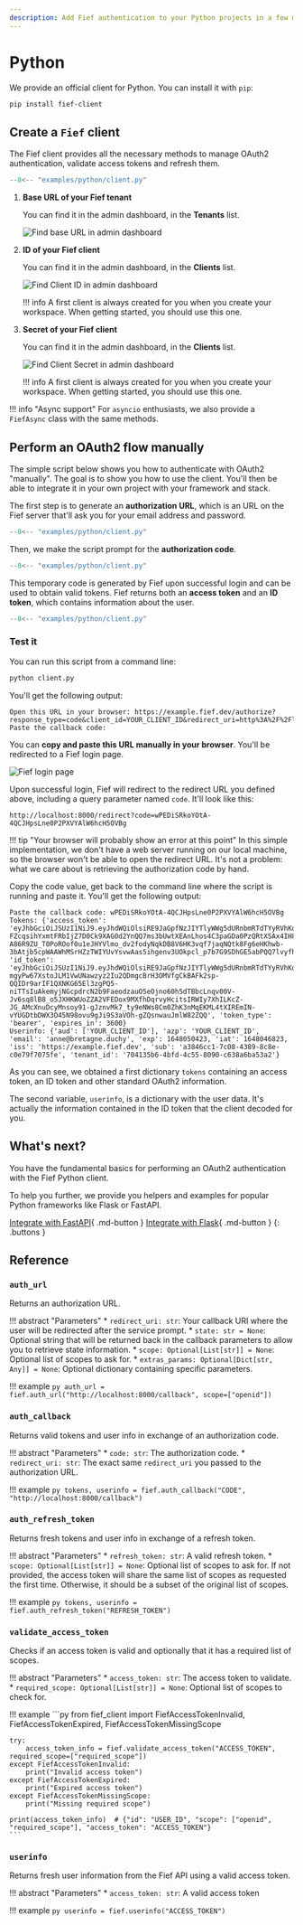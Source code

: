 ```yaml
---
description: Add Fief authentication to your Python projects in a few minutes.
---
```


# Python

We provide an official client for Python. You can install it with `pip`:

```bash
pip install fief-client
```

## Create a `Fief` client

The Fief client provides all the necessary methods to manage OAuth2 authentication, validate access tokens and refresh them.

```py title="client.py" hl_lines="3-7"
--8<-- "examples/python/client.py"
```

1. **Base URL of your Fief tenant**

    You can find it in the admin dashboard, in the **Tenants** list.

    ![Find base URL in admin dashboard](../../assets/images/quickstart-admin.png)

2. **ID of your Fief client**

    You can find it in the admin dashboard, in the **Clients** list.

    ![Find Client ID in admin dashboard](../../assets/images/integration-client-id-secret.png)

    !!! info
        A first client is always created for you when you create your workspace. When getting started, you should use this one.

3. **Secret of your Fief client**

    You can find it in the admin dashboard, in the **Clients** list.

    ![Find Client Secret in admin dashboard](../../assets/images/integration-client-id-secret.png)

    !!! info
        A first client is always created for you when you create your workspace. When getting started, you should use this one.

!!! info "Async support"
    For `asyncio` enthusiasts, we also provide a `FiefAsync` class with the same methods.

## Perform an OAuth2 flow manually

The simple script below shows you how to authenticate with OAuth2 "manually". The goal is to show you how to use the client. You'll then be able to integrate it in your own project with your framework and stack.

The first step is to generate an **authorization URL**, which is an URL on the Fief server that'll ask you for your email address and password.

```py title="client.py" hl_lines="9-12"
--8<-- "examples/python/client.py"
```

Then, we make the script prompt for the **authorization code**.

```py title="client.py" hl_lines="14"
--8<-- "examples/python/client.py"
```

This temporary code is generated by Fief upon successful login and can be used to obtain valid tokens. Fief returns both an **access token** and an **ID token**, which contains information about the user.

```py title="client.py" hl_lines="16-18"
--8<-- "examples/python/client.py"
```

### Test it

You can run this script from a command line:

```bash
python client.py
```

You'll get the following output:

```
Open this URL in your browser: https://example.fief.dev/authorize?response_type=code&client_id=YOUR_CLIENT_ID&redirect_uri=http%3A%2F%2Flocalhost%3A8000%2Fcallback&scope=openid
Paste the callback code:
```

You can **copy and paste this URL manually in your browser**. You'll be redirected to a Fief login page.

![Fief login page](../../assets/images/fief-login.png)

Upon successful login, Fief will redirect to the redirect URL you defined above, including a query parameter named `code`. It'll look like this:

```
http://localhost:8000/redirect?code=wPEDiSRkoYOtA-4QCJHpsLne0P2PXVYAlW6hcH5OVBg
```

!!! tip "Your browser will probably show an error at this point"
    In this simple implementation, we don't have a web server running on our local machine, so the browser won't be able to open the redirect URL. It's not a problem: what we care about is retrieving the authorization code by hand.

Copy the code value, get back to the command line where the script is running and paste it. You'll get the following output:

```
Paste the callback code: wPEDiSRkoYOtA-4QCJHpsLne0P2PXVYAlW6hcH5OVBg
Tokens: {'access_token': 'eyJhbGciOiJSUzI1NiJ9.eyJhdWQiOlsiRE9JaGpfNzJIYTlyWWg5dURnbmRTdTYyRVhKdUZmUTVsa2t4MS1rc1VJbyJdLCJhenAiOiJET0loal83MkhhOXJZaDl1RGduZFN1NjJFWEp1RmZRNWxra3gxLWtzVUlvIiwiZXhwIjoxNjQ4MDUwNDIzLCJpYXQiOjE2NDgwNDY4MjMsImlzcyI6Imh0dHBzOi8vZXhhbXBsZS5maWVmLmRldiIsInNjb3BlIjoib3BlbmlkIiwic3ViIjoiYTM4NDZjYzEtN2MwOC00Mzg5LThjOGUtYzBlNzlmNzA3NWZlIn0.R5JnZW9Vq6lWai-FZcqsihYxmtFRbIjZ7D0Ck9XAG0d2YnQQ7ms3bUwtXEAnLhos4C3paGDa0PzQRtXSAx4IH85ZdeVJoBk9GrOj1ZV7E6dtZZSZlvtY2msMeXFC9gNg-A86R9ZU_T0PoROof0u1eJHYVlmo_dv2fodyNqkDB8V6HK3vqf7jaqNQtk8Fg6eHKhwb-3bAtjb5cpWAAWhMSrHZzTWIYUvYsvwAas5ihgenv3UOkpcl_p7b7G9SDhGE5abPQQ7lvyfhYZE7CV1DzVRU6UL4N0D2l4uI3RJNOQoECvltfo2etYzp5viwAwvg9LUS3466Ra1i8beBKXsPFQ', 'id_token': 'eyJhbGciOiJSUzI1NiJ9.eyJhdWQiOlsiRE9JaGpfNzJIYTlyWWg5dURnbmRTdTYyRVhKdUZmUTVsa2t4MS1rc1VJbyJdLCJhenAiOiJET0loal83MkhhOXJZaDl1RGduZFN1NjJFWEp1RmZRNWxra3gxLWtzVUlvIiwiZW1haWwiOiJmcmFuY29pcyt0ZXN0QGZpZWYuZGV2IiwiZXhwIjoxNjQ4MDUwNDIzLCJpYXQiOjE2NDgwNDY4MjMsImlzcyI6Imh0dHBzOi8vZXhhbXBsZS5maWVmLmRldiIsInN1YiI6ImEzODQ2Y2MxLTdjMDgtNDM4OS04YzhlLWMwZTc5ZjcwNzVmZSIsInRlbmFudF9pZCI6IjcwNDEzNWI2LTRiZmQtNGM1NS04MDkwLWM2MzhhNmJhNTNhMiJ9.ULQy7TlgF5_oQwwgA6ydTahTYE31obr4F3olJy-mgyPw67XstoJLM1VwUNawzyz2Iu2QDmgcBrH3OMVfgCkBAFk2sp-QQIDr9arIF1QXNKG65El3zgPQ5-niTTsIuAkemyjNGcpdrcN2b9FaeodzauO5eOjno60h5dTBbcLnqv00V-Jv6sq8lB8_o5JXHKWUoZZA2VFEDox9MXfhDqrvyHcitsIRWIy7XhILKcZ-JG_AMcXnuDcyMnsoy91-gJznvMk7_ty9eNWs8Cm0ZhK3nMqEKML4tXIREmIN-vYUGDtbDWX3O45N98ovu9gJi9S3aVOh-gZQsnwauJmlW82ZQQ', 'token_type': 'bearer', 'expires_in': 3600}
Userinfo: {'aud': ['YOUR_CLIENT_ID'], 'azp': 'YOUR_CLIENT_ID', 'email': 'anne@bretagne.duchy', 'exp': 1648050423, 'iat': 1648046823, 'iss': 'https://example.fief.dev', 'sub': 'a3846cc1-7c08-4389-8c8e-c0e79f7075fe', 'tenant_id': '704135b6-4bfd-4c55-8090-c638a6ba53a2'}
```

As you can see, we obtained a first dictionary `tokens` containing an access token, an ID token and other standard OAuth2 information.

The second variable, `userinfo`, is a dictionary with the user data. It's actually the information contained in the ID token that the client decoded for you.

## What's next?

You have the fundamental basics for performing an OAuth2 authentication with the Fief Python client.

To help you further, we provide you helpers and examples for popular Python frameworks like Flask or FastAPI.

[Integrate with FastAPI](fastapi.md){ .md-button }
[Integrate with Flask](flask.md){ .md-button }
{: .buttons }

## Reference

### `auth_url`

Returns an authorization URL.

!!! abstract "Parameters"
    * `redirect_uri: str`: Your callback URI where the user will be redirected after the service prompt.
    * `state: str = None`: Optional string that will be returned back in the callback parameters to allow you to retrieve state information.
    * `scope: Optional[List[str]] = None`: Optional list of scopes to ask for.
    * `extras_params: Optional[Dict[str, Any]] = None`: Optional dictionary containing specific parameters.

!!! example
    ```py
    auth_url = fief.auth_url("http://localhost:8000/callback", scope=["openid"])
    ```

### `auth_callback`

Returns valid tokens and user info in exchange of an authorization code.

!!! abstract "Parameters"
    * `code: str`: The authorization code.
    * `redirect_uri: str`: The exact same `redirect_uri` you passed to the authorization URL.

!!! example
    ```py
    tokens, userinfo = fief.auth_callback("CODE", "http://localhost:8000/callback")
    ```

### `auth_refresh_token`

Returns fresh tokens and user info in exchange of a refresh token.

!!! abstract "Parameters"
    * `refresh_token: str`: A valid refresh token.
    * `scope: Optional[List[str]] = None`: Optional list of scopes to ask for. If not provided, the access token will share the same list of scopes as requested the first time. Otherwise, it should be a subset of the original list of scopes.

!!! example
    ```py
    tokens, userinfo = fief.auth_refresh_token("REFRESH_TOKEN")
    ```

### `validate_access_token`

Checks if an access token is valid and optionally that it has a required list of scopes.

!!! abstract "Parameters"
    * `access_token: str`: The access token to validate.
    * `required_scope: Optional[List[str]] = None`: Optional list of scopes to check for.

!!! example
    ```py
    from fief_client import FiefAccessTokenInvalid, FiefAccessTokenExpired, FiefAccessTokenMissingScope

    try:
        access_token_info = fief.validate_access_token("ACCESS_TOKEN", required_scope=["required_scope"])
    except FiefAccessTokenInvalid:
        print("Invalid access token")
    except FiefAccessTokenExpired:
        print("Expired access token")
    except FiefAccessTokenMissingScope:
        print("Missing required scope")

    print(access_token_info)  # {"id": "USER_ID", "scope": ["openid", "required_scope"], "access_token": "ACCESS_TOKEN"}
    ```

### `userinfo`

Returns fresh user information from the Fief API using a valid access token.

!!! abstract "Parameters"
    * `access_token: str`: A valid access token

!!! example
    ```py
    userinfo = fief.userinfo("ACCESS_TOKEN")
    ```
